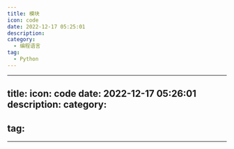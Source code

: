 ```yaml
---
title: 模块
icon: code
date: 2022-12-17 05:25:01
description:
category:
  - 编程语言
tag:
  - Python
---
```

---
title: 
icon: code
date: 2022-12-17 05:26:01
description: 
category:
  - 
tag:
  - 
---
